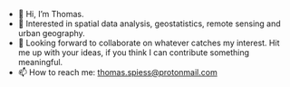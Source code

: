 - 👋 Hi, I’m Thomas.
- 👀 Interested in spatial data analysis, geostatistics, remote sensing and urban geography.
- 💞️ Looking forward to collaborate on whatever catches my interest. Hit me up with your ideas, if you think I can contribute something meaningful.
- 📫 How to reach me: thomas.spiess@protonmail.com

<!---
TS9XGEO/TS9XGEO is a ✨ special ✨ repository because its `README.md` (this file) appears on your GitHub profile.
You can click the Preview link to take a look at your changes.
--->
